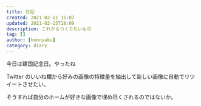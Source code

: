 ```yaml
---
title: 日記
created: 2021-02-11 15:07
updated: 2021-02-15T18:09
description: これからつくりたいもの
tag: []
author: [konnyaku]
category: diary
---
```


今日は建国記念日。やったね

Twitter のいいね欄から好みの画像の特徴量を抽出して新しい画像に自動でリツイートさせたい。

そうすれば自分のホームが好きな画像で埋め尽くされるのではないか。
